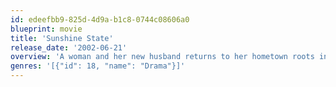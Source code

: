 ```yaml
---
id: edeefbb9-825d-4d9a-b1c8-0744c08606a0
blueprint: movie
title: 'Sunshine State'
release_date: '2002-06-21'
overview: 'A woman and her new husband returns to her hometown roots in coastal northern Florida, and must deal with family, business, and encroaching real estate development.'
genres: '[{"id": 18, "name": "Drama"}]'
---
```

